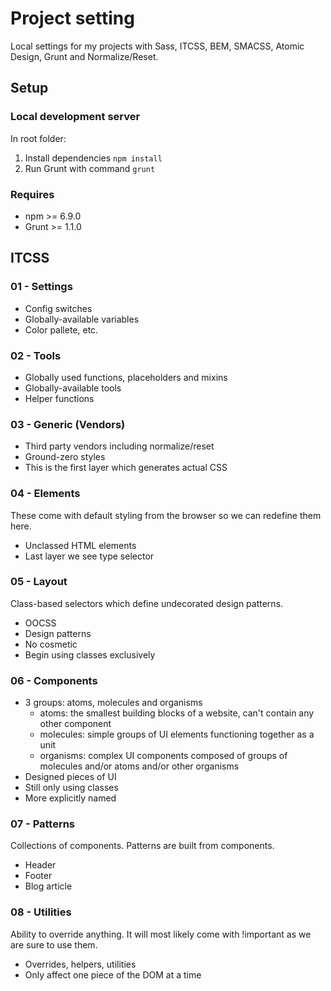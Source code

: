 # Project setting
Local settings for my projects with Sass, ITCSS, BEM, SMACSS, Atomic Design, Grunt and Normalize/Reset.
## Setup
### Local development server
In root folder:
1. Install dependencies ```npm install```
2. Run Grunt with command ```grunt```

### Requires
- npm >= 6.9.0
- Grunt >= 1.1.0

## ITCSS
### 01 - Settings
- Config switches
- Globally-available variables
- Color pallete, etc.

### 02 - Tools
- Globally used functions, placeholders and mixins
- Globally-available tools
- Helper functions

### 03 - Generic (Vendors)
- Third party vendors including normalize/reset
- Ground-zero styles
- This is the first layer which generates actual CSS

### 04 - Elements
These come with default styling from the browser so we can redefine them here.
- Unclassed HTML elements
- Last layer we see type selector

### 05 - Layout
Class-based selectors which define undecorated design patterns.
- OOCSS
- Design patterns
- No cosmetic
- Begin using classes exclusively

### 06 - Components
- 3 groups: atoms, molecules and organisms
  - atoms: the smallest building blocks of a website, can't contain any other component
  - molecules: simple groups of UI elements functioning together as a unit
  - organisms: complex UI components composed of groups of molecules and/or atoms and/or other organisms
- Designed pieces of UI
- Still only using classes
- More explicitly named

### 07 - Patterns
Collections of components. Patterns are built from components.
- Header
- Footer
- Blog article

### 08 - Utilities
Ability to override anything. It will most likely come with !important as we are sure to use them.
- Overrides, helpers, utilities
- Only affect one piece of the DOM at a time
